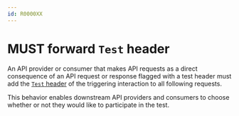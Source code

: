 ```yaml
---
id: R0000XX
---
```


# MUST forward `Test` header

An API provider or consumer that makes API requests as a direct consequence of an API request or response flagged with a test header must add the [`Test` header](./may-use-header.md) of the triggering interaction to all following requests.

This behavior enables downstream API providers and consumers to choose whether or not they would like to participate in the test.
